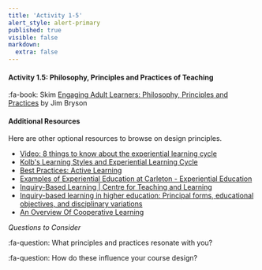 ```yaml
---
title: 'Activity 1-5'
alert_style: alert-primary
published: true
visible: false
markdown:
  extra: false
---
```


#### Activity 1.5: Philosophy, Principles and Practices of Teaching

:fa-book: Skim [Engaging Adult Learners: Philosophy, Principles and Practices](http://northernc.on.ca/leid/docs/engagingadultlearners.pdf) by Jim Bryson

#### Additional Resources
Here are other optional resources to browse on design principles.

- [Video: 8 things to know about the experiential learning cycle](https://learningfromexperience.com/themes/experiential-learning-theory-videos/)
- [Kolb's Learning Styles and Experiential Learning Cycle](https://www.simplypsychology.org/learning-kolb.html)
- [Best Practices: Active Learning](https://www.nyu.edu/faculty/teaching-and-learning-resources/strategies-for-teaching-with-tech/best-practices-active-learning.html)
-  [Examples of Experiential Education at Carleton - Experiential Education](https://carleton.ca/experientialeducation/137-2/)
- [Inquiry-Based Learning \| Centre for Teaching and Learning](https://www.queensu.ca/ctl/teaching-support/instructional-strategies/inquiry-based-learning)
- [Inquiry-based learning in higher education: Principal forms, educational objectives, and disciplinary variations](https://www.researchgate.net/publication/239800379_Inquiry-based_learning_in_higher_education_Principal_forms_educational_objectives_and_disciplinary_variations)
- [An Overview Of Cooperative Learning](http://www.co-operation.org/what-is-cooperative-learning)

*Questions to Consider*

:fa-question: What principles and practices resonate with you?

:fa-question: How do these influence your course design?
